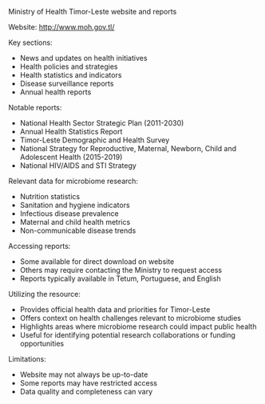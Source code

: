 Ministry of Health Timor-Leste website and reports

Website: http://www.moh.gov.tl/

Key sections:
- News and updates on health initiatives
- Health policies and strategies
- Health statistics and indicators
- Disease surveillance reports
- Annual health reports

Notable reports:
- National Health Sector Strategic Plan (2011-2030)
- Annual Health Statistics Report
- Timor-Leste Demographic and Health Survey
- National Strategy for Reproductive, Maternal, Newborn, Child and Adolescent Health (2015-2019)
- National HIV/AIDS and STI Strategy

Relevant data for microbiome research:
- Nutrition statistics 
- Sanitation and hygiene indicators
- Infectious disease prevalence
- Maternal and child health metrics
- Non-communicable disease trends

Accessing reports:
- Some available for direct download on website
- Others may require contacting the Ministry to request access
- Reports typically available in Tetum, Portuguese, and English

Utilizing the resource:
- Provides official health data and priorities for Timor-Leste
- Offers context on health challenges relevant to microbiome studies
- Highlights areas where microbiome research could impact public health
- Useful for identifying potential research collaborations or funding opportunities

Limitations:
- Website may not always be up-to-date
- Some reports may have restricted access
- Data quality and completeness can vary